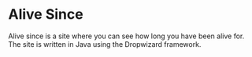 # Alive Since
Alive since is a site where you can see how long you have been alive for.  The site is written in Java using the Dropwizard framework.
